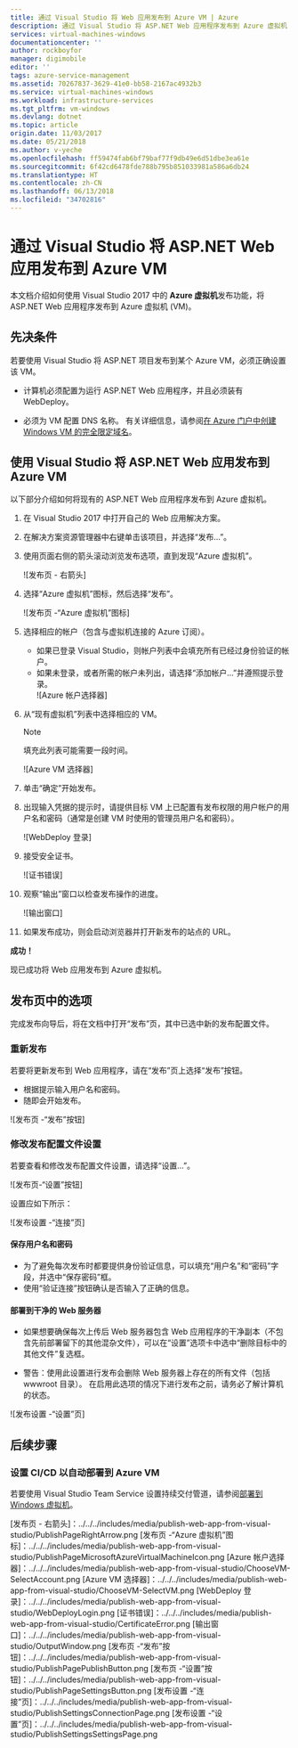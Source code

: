 ```yaml
---
title: 通过 Visual Studio 将 Web 应用发布到 Azure VM | Azure
description: 通过 Visual Studio 将 ASP.NET Web 应用程序发布到 Azure 虚拟机
services: virtual-machines-windows
documentationcenter: ''
author: rockboyfor
manager: digimobile
editor: ''
tags: azure-service-management
ms.assetid: 70267837-3629-41e0-bb58-2167ac4932b3
ms.service: virtual-machines-windows
ms.workload: infrastructure-services
ms.tgt_pltfrm: vm-windows
ms.devlang: dotnet
ms.topic: article
origin.date: 11/03/2017
ms.date: 05/21/2018
ms.author: v-yeche
ms.openlocfilehash: ff59474fab6bf79baf77f9db49e6d51dbe3ea61e
ms.sourcegitcommit: 6f42cd6478fde788b795b851033981a586a6db24
ms.translationtype: HT
ms.contentlocale: zh-CN
ms.lasthandoff: 06/13/2018
ms.locfileid: "34702816"
---
```

# <a name="publish-an-aspnet-web-app-to-an-azure-vm-from-visual-studio"></a>通过 Visual Studio 将 ASP.NET Web 应用发布到 Azure VM

本文档介绍如何使用 Visual Studio 2017 中的 **Azure 虚拟机**发布功能，将 ASP.NET Web 应用程序发布到 Azure 虚拟机 (VM)。  

## <a name="prerequisites"></a>先决条件
若要使用 Visual Studio 将 ASP.NET 项目发布到某个 Azure VM，必须正确设置该 VM。

- 计算机必须配置为运行 ASP.NET Web 应用程序，并且必须装有 WebDeploy。

- 必须为 VM 配置 DNS 名称。 有关详细信息，请参阅[在 Azure 门户中创建 Windows VM 的完全限定域名](portal-create-fqdn.md)。

## <a name="publish-your-aspnet-web-app-to-the-azure-vm-using-visual-studio"></a>使用 Visual Studio 将 ASP.NET Web 应用发布到 Azure VM
以下部分介绍如何将现有的 ASP.NET Web 应用程序发布到 Azure 虚拟机。

1. 在 Visual Studio 2017 中打开自己的 Web 应用解决方案。
2. 在解决方案资源管理器中右键单击该项目，并选择“发布...”。
3. 使用页面右侧的箭头滚动浏览发布选项，直到发现“Azure 虚拟机”。  

   ![发布页 - 右箭头]

4. 选择“Azure 虚拟机”图标，然后选择“发布”。

   ![发布页 -“Azure 虚拟机”图标]

5. 选择相应的帐户（包含与虚拟机连接的 Azure 订阅）。  
   - 如果已登录 Visual Studio，则帐户列表中会填充所有已经过身份验证的帐户。  
   - 如果未登录，或者所需的帐户未列出，请选择“添加帐户...”并遵照提示登录。  
   ![Azure 帐户选择器]  

6. 从“现有虚拟机”列表中选择相应的 VM。

   > [!Note]
   > 填充此列表可能需要一段时间。

   ![Azure VM 选择器]

7. 单击“确定”开始发布。

8. 出现输入凭据的提示时，请提供目标 VM 上已配置有发布权限的用户帐户的用户名和密码（通常是创建 VM 时使用的管理员用户名和密码）。  

   ![WebDeploy 登录]

9. 接受安全证书。

   ![证书错误]

10. 观察“输出”窗口以检查发布操作的进度。

    ![输出窗口]

11. 如果发布成功，则会启动浏览器并打开新发布的站点的 URL。

**成功！**

现已成功将 Web 应用发布到 Azure 虚拟机。

## <a name="publish-page-options"></a>发布页中的选项

完成发布向导后，将在文档中打开“发布”页，其中已选中新的发布配置文件。

### <a name="re-publish"></a>重新发布

若要将更新发布到 Web 应用程序，请在“发布”页上选择“发布”按钮。  
- 根据提示输入用户名和密码。  
- 随即会开始发布。

![发布页 -“发布”按钮]

### <a name="modify-publish-profile-settings"></a>修改发布配置文件设置

若要查看和修改发布配置文件设置，请选择“设置...”。  

![发布页-“设置”按钮]

设置应如下所示：  

![发布设置 -“连接”页]

#### <a name="save-user-name-and-password"></a>保存用户名和密码
- 为了避免每次发布时都要提供身份验证信息，可以填充“用户名”和“密码”字段，并选中“保存密码”框。
- 使用“验证连接”按钮确认是否输入了正确的信息。

#### <a name="deploy-to-clean-web-server"></a>部署到干净的 Web 服务器

- 如果想要确保每次上传后 Web 服务器包含 Web 应用程序的干净副本（不包含先前部署留下的其他混杂文件），可以在“设置”选项卡中选中“删除目标中的其他文件”复选框。

- 警告：使用此设置进行发布会删除 Web 服务器上存在的所有文件（包括 wwwroot 目录）。 在启用此选项的情况下进行发布之前，请务必了解计算机的状态。 

![发布设置 -“设置”页]

## <a name="next-steps"></a>后续步骤

### <a name="set-up-cicd-for-automated-deployment-to-azure-vm"></a>设置 CI/CD 以自动部署到 Azure VM

若要使用 Visual Studio Team Service 设置持续交付管道，请参阅[部署到 Windows 虚拟机](https://docs.microsoft.com/zh-cn/vsts/build-release/apps/cd/deploy-webdeploy-iis-deploygroups)。

<!-- THE FOLLOWING ARCHOR IS NOT AVAILABLE -->
<!-- Not Available on [VM Overview - DNS Name]: ../../../includes/media/publish-web-app-from-visual-studio/VMOverviewDNSName.png-->
<!-- Not Available on [IP Address Config - DNS Name]: ../../../includes/media/publish-web-app-from-visual-studio/IPAddressConfigDNSName.png-->
<!-- Not Available on [VM Overview - DNS Configured]: ../../../includes/media/publish-web-app-from-visual-studio/VMOverviewDNSConfigured.png--> [发布页 - 右箭头]：../../../includes/media/publish-web-app-from-visual-studio/PublishPageRightArrow.png [发布页 -“Azure 虚拟机”图标]：../../../includes/media/publish-web-app-from-visual-studio/PublishPageMicrosoftAzureVirtualMachineIcon.png [Azure 帐户选择器]：../../../includes/media/publish-web-app-from-visual-studio/ChooseVM-SelectAccount.png [Azure VM 选择器]：../../../includes/media/publish-web-app-from-visual-studio/ChooseVM-SelectVM.png [WebDeploy 登录]：../../../includes/media/publish-web-app-from-visual-studio/WebDeployLogin.png [证书错误]：../../../includes/media/publish-web-app-from-visual-studio/CertificateError.png [输出窗口]：../../../includes/media/publish-web-app-from-visual-studio/OutputWindow.png [发布页 -“发布”按钮]：../../../includes/media/publish-web-app-from-visual-studio/PublishPagePublishButton.png [发布页 -“设置”按钮]：../../../includes/media/publish-web-app-from-visual-studio/PublishPageSettingsButton.png [发布设置 -“连接”页]：../../../includes/media/publish-web-app-from-visual-studio/PublishSettingsConnectionPage.png [发布设置 -“设置”页]：../../../includes/media/publish-web-app-from-visual-studio/PublishSettingsSettingsPage.png <!-- Update_Description: update meta properties, update link -->